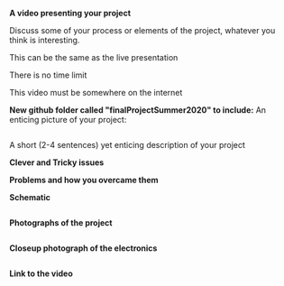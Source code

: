 **A video presenting your project**

Discuss some of your process or elements of the project, whatever you think is interesting.

This can be the same as the live presentation

There is no time limit

This video must be somewhere on the internet


**New github folder called "finalProjectSummer2020" to include:**
An enticing picture of your project:

![]()

A short (2-4 sentences) yet enticing description of your project


**Clever and Tricky issues**


**Problems and how you overcame them**


**Schematic**

![]()

**Photographs of the project**

![]()

**Closeup photograph of the electronics**

![]()

**Link to the video**



